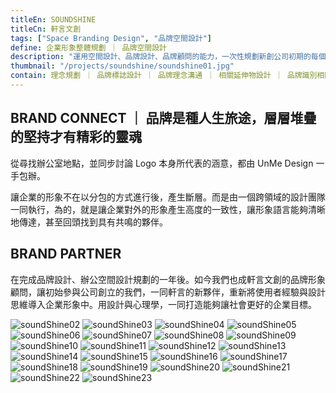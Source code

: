 ```yaml
---
titleEn: SOUNDSHINE
titleCn: 軒言文創
tags: ["Space Branding Design", "品牌空間設計"]
define: 企業形象整體規劃 ｜ 品牌空間設計
description: "運用空間設計、品牌設計、品牌顧問的能力，一次性規劃新創公司初期的每個「品牌接觸點」，讓TA的情緒張力產生共鳴，藉此分享企業該有的品牌願景，是我們一直想呈現的設計整合方式。"
thumbnail: "/projects/soundshine/soundshine01.jpg"
contain: 理念規劃 ｜ 品牌標誌設計 ｜ 品牌理念溝通 ｜ 相關延伸物設計 ｜ 品牌識別相關諮詢
---
```


<section>

## BRAND CONNECT ｜ 品牌是種人生旅途，層層堆疊的堅持才有精彩的靈魂　

從尋找辦公室地點，並同步討論 Logo 本身所代表的涵意，都由 UnMe Design 一手包辦。

讓企業的形象不在以分包的方式進行後，產生斷層。而是由一個跨領域的設計團隊一同執行，為的，就是讓企業對外的形象產生高度的一致性，讓形象語言能夠清晰地傳達，甚至回頭找到具有共鳴的夥伴。

</section>

<section>

## BRAND PARTNER

在完成品牌設計、辦公空間設計規劃的一年後。如今我們也成軒言文創的品牌形象顧問，讓初始參與公司創立的我們，一同軒言的新夥伴，重新將使用者經驗與設計思維導入企業形象中。用設計與心理學，一同打造能夠讓社會更好的企業目標。

</section>

<section>

<img alt="soundShine02" data-src="/projects/soundshine/soundshine02.jpg" />
<img alt="soundShine03" data-src="/projects/soundshine/soundshine03.jpg" />
<img alt="soundShine04" data-src="/projects/soundshine/soundshine04.jpg" />
<img alt="soundShine05" data-src="/projects/soundshine/soundshine05.jpg" />
<img alt="soundShine06" data-src="/projects/soundshine/soundshine06.jpg" />
<img alt="soundShine07" data-src="/projects/soundshine/soundshine07.jpg" />
<img alt="soundShine08" data-src="/projects/soundshine/soundshine08.jpg" />
<img alt="soundShine09" data-src="/projects/soundshine/soundshine09.jpg" />
<img alt="soundShine10" data-src="/projects/soundshine/soundshine10.jpg" />
<img alt="soundShine11" data-src="/projects/soundshine/soundshine11.jpg" />
<img alt="soundShine12" data-src="/projects/soundshine/soundshine12.jpg" />
<img alt="soundShine13" data-src="/projects/soundshine/soundshine13.jpg" />
<img alt="soundShine14" data-src="/projects/soundshine/soundshine14.jpg" />
<img alt="soundShine15" data-src="/projects/soundshine/soundshine15.jpg" />
<img alt="soundShine16" data-src="/projects/soundshine/soundshine16.jpg" />
<img alt="soundShine17" data-src="/projects/soundshine/soundshine17.jpg" />
<img alt="soundShine18" data-src="/projects/soundshine/soundshine18.jpg" />
<img alt="soundShine19" data-src="/projects/soundshine/soundshine19.jpg" />
<img alt="soundShine20" data-src="/projects/soundshine/soundshine20.jpg" />
<img alt="soundShine21" data-src="/projects/soundshine/soundshine21.jpg" />
<img alt="soundShine22" data-src="/projects/soundshine/soundshine22.jpg" />
<img alt="soundShine23" data-src="/projects/soundshine/soundshine23.jpg" />

</section>
